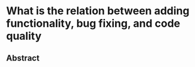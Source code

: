 # What is the relation between adding functionality, bug fixing, and code quality



## Abstract



